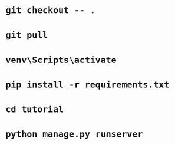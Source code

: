 # `git checkout -- .`
# `git pull`
# `venv\Scripts\activate`
# `pip install -r requirements.txt`
# `cd tutorial`
# `python manage.py runserver`